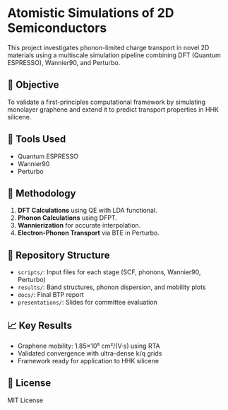 # Atomistic Simulations of 2D Semiconductors

This project investigates phonon-limited charge transport in novel 2D materials using a multiscale simulation pipeline combining DFT (Quantum ESPRESSO), Wannier90, and Perturbo.

## 🔬 Objective

To validate a first-principles computational framework by simulating monolayer graphene and extend it to predict transport properties in HHK silicene.

## 🧰 Tools Used

- Quantum ESPRESSO
- Wannier90
- Perturbo

## 🧪 Methodology

1. **DFT Calculations** using QE with LDA functional.
2. **Phonon Calculations** using DFPT.
3. **Wannierization** for accurate interpolation.
4. **Electron-Phonon Transport** via BTE in Perturbo.

## 📂 Repository Structure

- `scripts/`: Input files for each stage (SCF, phonons, Wannier90, Perturbo)
- `results/`: Band structures, phonon dispersion, and mobility plots
- `docs/`: Final BTP report
- `presentations/`: Slides for committee evaluation

## 📈 Key Results

- Graphene mobility: 1.85×10⁵ cm²/(V·s) using RTA
- Validated convergence with ultra-dense k/q grids
- Framework ready for application to HHK silicene

## 📜 License

MIT License

